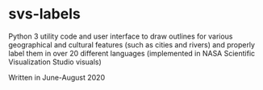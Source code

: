 # svs-labels
Python 3 utility code and user interface to draw outlines for various geographical and cultural features (such as cities and rivers) and properly label them in over 20 different languages (implemented in NASA Scientific Visualization Studio visuals)

Written in June-August 2020
